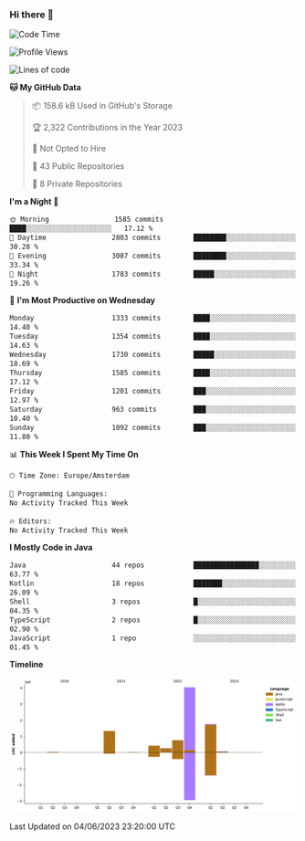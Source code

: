 ### Hi there 👋


<!--START_SECTION:waka-->
![Code Time](http://img.shields.io/badge/Code%20Time-3%2C235%20hrs%206%20mins-blue)

![Profile Views](http://img.shields.io/badge/Profile%20Views-4-blue)

![Lines of code](https://img.shields.io/badge/From%20Hello%20World%20I%27ve%20Written-8.6%20million%20lines%20of%20code-blue)

**🐱 My GitHub Data** 

> 📦 158.6 kB Used in GitHub's Storage 
 > 
> 🏆 2,322 Contributions in the Year 2023
 > 
> 🚫 Not Opted to Hire
 > 
> 📜 43 Public Repositories 
 > 
> 🔑 8 Private Repositories 
 > 
**I'm a Night 🦉** 

```text
🌞 Morning                1585 commits        ████░░░░░░░░░░░░░░░░░░░░░   17.12 % 
🌆 Daytime                2803 commits        ████████░░░░░░░░░░░░░░░░░   30.28 % 
🌃 Evening                3087 commits        ████████░░░░░░░░░░░░░░░░░   33.34 % 
🌙 Night                  1783 commits        █████░░░░░░░░░░░░░░░░░░░░   19.26 % 
```
📅 **I'm Most Productive on Wednesday** 

```text
Monday                   1333 commits        ████░░░░░░░░░░░░░░░░░░░░░   14.40 % 
Tuesday                  1354 commits        ████░░░░░░░░░░░░░░░░░░░░░   14.63 % 
Wednesday                1730 commits        █████░░░░░░░░░░░░░░░░░░░░   18.69 % 
Thursday                 1585 commits        ████░░░░░░░░░░░░░░░░░░░░░   17.12 % 
Friday                   1201 commits        ███░░░░░░░░░░░░░░░░░░░░░░   12.97 % 
Saturday                 963 commits         ███░░░░░░░░░░░░░░░░░░░░░░   10.40 % 
Sunday                   1092 commits        ███░░░░░░░░░░░░░░░░░░░░░░   11.80 % 
```


📊 **This Week I Spent My Time On** 

```text
🕑︎ Time Zone: Europe/Amsterdam

💬 Programming Languages: 
No Activity Tracked This Week

🔥 Editors: 
No Activity Tracked This Week
```

**I Mostly Code in Java** 

```text
Java                     44 repos            ████████████████░░░░░░░░░   63.77 % 
Kotlin                   18 repos            ███████░░░░░░░░░░░░░░░░░░   26.09 % 
Shell                    3 repos             █░░░░░░░░░░░░░░░░░░░░░░░░   04.35 % 
TypeScript               2 repos             █░░░░░░░░░░░░░░░░░░░░░░░░   02.90 % 
JavaScript               1 repo              ░░░░░░░░░░░░░░░░░░░░░░░░░   01.45 % 
```



**Timeline**

![Lines of Code chart](https://raw.githubusercontent.com/powercasgamer/powercasgamer/master/assets/bar_graph.png)


 Last Updated on 04/06/2023 23:20:00 UTC
<!--END_SECTION:waka-->
